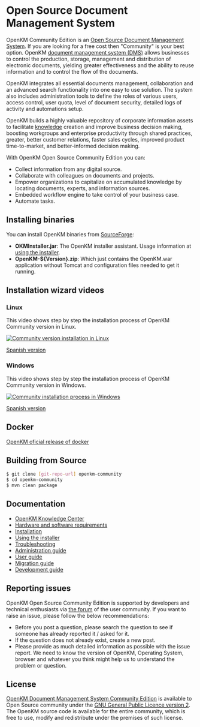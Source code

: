 # Open Source Document Management System
OpenKM Community Edition is an [Open Source Document Management System](https://www.openkm.com/en/open-source-document-management-system.html). If you are looking for a free cost then "Community" is your best option. OpenKM [document management system (DMS)](https://www.openkm.com/en/document-management.html) allows businesses to control the production, storage, management and distribution of electronic documents, yielding greater effectiveness and the ability to reuse information and to control the flow of the documents.

OpenKM integrates all essential documents management, collaboration and an advanced search functionality into one easy to use solution. The system also includes administration tools to define the roles of various users, access control, user quota, level of document security, detailed logs of activity and automations setup.

OpenKM builds a highly valuable repository of corporate information assets to facilitate [knowledge](https://www.openkm.com/en/knowledge-management-system.html) creation and improve business decision making, boosting workgroups and enterprise productivity through shared practices, greater, better customer relations, faster sales cycles, improved product time-to-market, and better-informed decision making.

With OpenKM Open Source Community Edition you can:
 * Collect information from any digital source.
 * Collaborate with colleagues on documents and projects.
 * Empower organizations to capitalize on accumulated knowledge by locating documents, experts, and information sources.
 * Embedded workflow engine to take control of your business case.
 * Automate tasks.

## Installing binaries
You can install OpenKM binaries from [SourceForge](https://sourceforge.net/projects/openkm/):
 * **OKMInstaller.jar**: The OpenKM installer assistant. Usage information at [using the installer](https://docs.openkm.com/kcenter/view/okm-6.3-com/using-the-installer.html).
 * **OpenKM-${Version}.zip**: Which just contains the OpenKM.war application without Tomcat and configuration
 files needed to get it running.

## Installation wizard videos
### Linux
This video shows step by step the installation process of OpenKM Community version in Linux.

[![Community version installation in Linux](https://img.youtube.com/vi/WJrkD2BdAJo/0.jpg)](https://www.youtube.com/watch?v=WJrkD2BdAJo "Community version installation in Linux")

[Spanish version](https://www.youtube.com/watch?v=2_CMEpHkwqA)

### Windows
This video shows step by step the installation process of OpenKM Community version in Windows.

[![Community installation process in Windows](https://img.youtube.com/vi/7C40UMajJ0k/0.jpg)](https://www.youtube.com/watch?v=7C40UMajJ0k "Community installation process in Windows")

[Spanish version](https://www.youtube.com/watch?v=6F7Hany7BMc)

## Docker
[OpenKM oficial release of docker](https://hub.docker.com/r/openkm/openkm-ce)

## Building from Source
```sh
$ git clone [git-repo-url] openkm-community
$ cd openkm-community
$ mvn clean package
```

## Documentation
 * [OpenKM Knowledge Center](https://docs.openkm.com/kcenter/view/okm-6.3-com/)
 * [Hardware and software requirements](https://docs.openkm.com/kcenter/view/okm-6.3-com/hardware-and-software-requirements.html)
 * [Installation](https://docs.openkm.com/kcenter/view/okm-6.3-com/installation.html)
 * [Using the installer](https://docs.openkm.com/kcenter/view/okm-6.3-com/using-the-installer.html)
 * [Troubleshooting](https://docs.openkm.com/kcenter/view/okm-6.3-com/troubleshooting.html)
 * [Administration guide](https://docs.openkm.com/kcenter/view/okm-6.3-com/administration-guide.html)
 * [User guide](https://docs.openkm.com/kcenter/view/okm-6.3-com/user-guide.html)
 * [Migration guide](https://docs.openkm.com/kcenter/view/okm-6.3-com/migration-guide.html)
 * [Development guide](https://docs.openkm.com/kcenter/view/okm-6.3-com/development.html)

## Reporting issues
OpenKM Open Source Community Edition is supported by developers and technical enthusiasts via [the forum](http://forum.openkm.com) of the user community. If you want to raise an issue, please follow the below recommendations:
 * Before you post a question, please search the question to see if someone has already reported it / asked for it.
 * If the question does not already exist, create a new post.
 * Please provide as much detailed information as possible with the issue report. We need to know the version of OpenKM, Operating System, browser and whatever you think might help us to understand the problem or question.

## License
[OpenKM Document Management System Community Edition](https://www.openkm.com/en/open-source-document-management-system.html) is available to Open Source community under the [GNU General Public Licence version 2](https://www.gnu.org/licenses/gpl-2.0.html).
The OpenKM source code is available for the entire community, which is free to use, modify and redistribute under the premises of such license.

